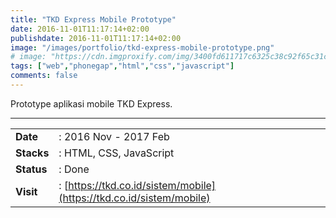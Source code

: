 ```yaml
---
title: "TKD Express Mobile Prototype"
date: 2016-11-01T11:17:14+02:00
publishdate: 2016-11-01T11:17:14+02:00
image: "/images/portfolio/tkd-express-mobile-prototype.png"
# image: "https://cdn.imgproxify.com/img/3400fd611717c6325c38c92f65c31ceedcb94fa308c6df5f049fb4678d6cc17f19c3f954f5720a24e353ea6fdca600b806543be25064659284adb51d79071f44b802d73092b084551bcff32603e105e5.png"
tags: ["web","phonegap","html","css","javascript"]
comments: false
---
```


Prototype aplikasi mobile TKD Express.
<!--more-->
---

|||
|---|---|
|**Date**| : 2016 Nov - 2017 Feb
|**Stacks**| : HTML, CSS, JavaScript
|**Status**| : Done
|**Visit**| : [https://tkd.co.id/sistem/mobile](https://tkd.co.id/sistem/mobile)

